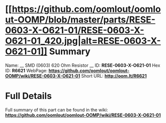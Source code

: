 
[[https://github.com/oomlout/oomlout-OOMP/blob/master/parts/RESE-0603-X-O621-01/RESE-0603-X-O621-01_420.jpg|alt=RESE-0603-X-O621-01]] 
Summary
=================

Name: __ SMD (0603) 620 Ohm Resistor __
ID: __RESE-0603-X-O621-01__
Hex ID: __R6621__
WebPage: __https://github.com/oomlout/oomlout-OOMP/wiki/RESE-0603-X-O621-01__
Short URL: __http://oom.lt/R6621__

Full Details
==========================
Full summary of this part can be found in the wiki:   
__https://github.com/oomlout/oomlout-OOMP/wiki/RESE-0603-X-O621-01__   

